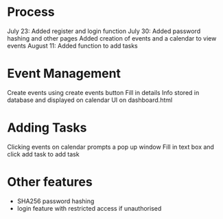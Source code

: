 # Process
July 23:
Added register and login function
July 30:
Added password hashing and other pages
Added creation of events and a calendar to view events
August 11:
Added function to add tasks

# Event Management
Create events using create events button
Fill in details
Info stored in database and displayed on calendar UI on dashboard.html

# Adding Tasks
Clicking events on calendar prompts a pop up window
Fill in text box and click add task to add task

# Other features
- SHA256 password hashing
- login feature with restricted access if unauthorised
